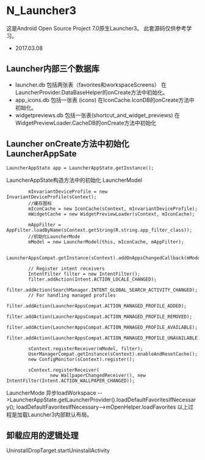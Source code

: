 # N_Launcher3
这是Android Open Source Project 7.0原生Launcher3。
此套源码仅供参考学习。

* 2017.03.08

## Launcher内部三个数据库
* launcher.db 包括两张表（favorites和workspaceScreens）
在LauncherProvider.DataBaseHelper的onCreate方法中初始化。
* app_icons.db 包括一张表 (icons)
在IconCache.IconDB的onCreate方法中初始化。
* widgetpreviews.db 包括一张表(shortcut_and_widget_previews)
在WidgetPreviewLoader.CacheDB的onCreate方法中初始化
## Launcher onCreate方法中初始化LauncherAppSate
```
LauncherAppState app = LauncherAppState.getInstance();
```
LauncherAppState构造方法中的初始化 LauncherModel
```
        mInvariantDeviceProfile = new InvariantDeviceProfile(sContext);
        //缓存图标
        mIconCache = new IconCache(sContext, mInvariantDeviceProfile);
        mWidgetCache = new WidgetPreviewLoader(sContext, mIconCache);

        mAppFilter = AppFilter.loadByName(sContext.getString(R.string.app_filter_class));
        //初始化LauncherMode
        mModel = new LauncherModel(this, mIconCache, mAppFilter);

        LauncherAppsCompat.getInstance(sContext).addOnAppsChangedCallback(mModel);

        // Register intent receivers
        IntentFilter filter = new IntentFilter();
        filter.addAction(Intent.ACTION_LOCALE_CHANGED);
        filter.addAction(SearchManager.INTENT_GLOBAL_SEARCH_ACTIVITY_CHANGED);
        // For handling managed profiles
        filter.addAction(LauncherAppsCompat.ACTION_MANAGED_PROFILE_ADDED);
        filter.addAction(LauncherAppsCompat.ACTION_MANAGED_PROFILE_REMOVED);
        filter.addAction(LauncherAppsCompat.ACTION_MANAGED_PROFILE_AVAILABLE);
        filter.addAction(LauncherAppsCompat.ACTION_MANAGED_PROFILE_UNAVAILABLE);

        sContext.registerReceiver(mModel, filter);
        UserManagerCompat.getInstance(sContext).enableAndResetCache();
        new ConfigMonitor(sContext).register();

        sContext.registerReceiver(
                new WallpaperChangedReceiver(), new IntentFilter(Intent.ACTION_WALLPAPER_CHANGED));
```
LauncherMode 异步loadWorkspace
-->LauncherAppState.getLauncherProvider().loadDefaultFavoritesIfNecessary();
loadDefaultFavoritesIfNecessary-->mOpenHelper.loadFavorites
以上过程是加载Launcher3内部默认布局。

## 卸载应用的逻辑处理

UninstallDropTarget.startUninstallActivity

